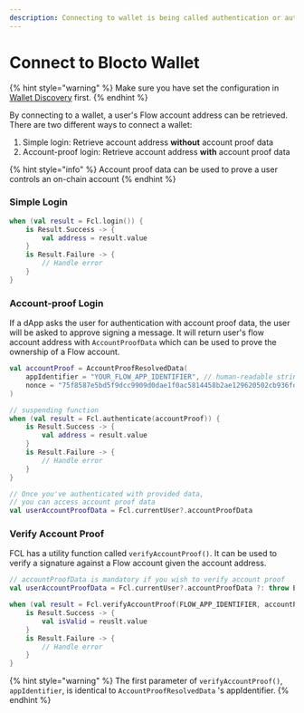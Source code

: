 ```yaml
---
description: Connecting to wallet is being called authentication or authn in FCL
---
```


# Connect to Blocto Wallet

{% hint style="warning" %}
Make sure you have set the configuration in [Wallet Discovery](../flow/wallet-discovery.md) first.
{% endhint %}

By connecting to a wallet, a user's Flow account address can be retrieved. There are two different ways to connect a wallet:

1. Simple login: Retrieve account address **without** account proof data
2. Account-proof login: Retrieve account address **with** account proof data

{% hint style="info" %}
Account proof data can be used to prove a user controls an on-chain account
{% endhint %}

### Simple Login

```kotlin
when (val result = Fcl.login()) {
    is Result.Success -> {
        val address = result.value
    }
    is Result.Failure -> {
        // Handle error
    }
}
```

### Account-proof Login

If a dApp asks the user for authentication with account proof data,  the user will be asked to approve signing a message. It will return user's flow account address with `AccountProofData` which can be used to prove the ownership of a Flow account.

```kotlin
val accountProof = AccountProofResolvedData(
    appIdentifier = "YOUR_FLOW_APP_IDENTIFIER", // human-readable string i.e. the name of your app 
    nonce = "75f8587e5bd5f9dcc9909d0dae1f0ac5814458b2ae129620502cb936fde7120a" // minimum 32-byte random nonce as a hex string
)

// suspending function 
when (val result = Fcl.authenticate(accountProof)) {
    is Result.Success -> {
        val address = result.value
    }
    is Result.Failure -> {
        // Handle error
    }
}

// Once you've authenticated with provided data,
// you can access account proof data
val userAccountProofData = Fcl.currentUser?.accountProofData
```

### Verify Account Proof

FCL has a utility function called `verifyAccountProof()`. It can be used to verify a signature against a Flow account given the account address.

```kotlin
// accountProofData is mandatory if you wish to verify account proof
val userAccountProofData = Fcl.currentUser?.accountProofData ?: throw Exception("")

when (val result = Fcl.verifyAccountProof(FLOW_APP_IDENTIFIER, accountProofData)) {
    is Result.Success -> {
        val isValid = reuslt.value
    }
    is Result.Failure -> {
        // Handle error
    }
}
```

{% hint style="warning" %}
The first parameter of `verifyAccountProof()`, `appIdentifier`, is identical to `AccountProofResolvedData` 's appIdentifier.&#x20;
{% endhint %}
